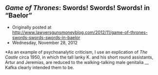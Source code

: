 ## <em>Game of Thrones</em>: Swords! Swords! Swords! in “Baelor”

 * Originally posted at http://www.lawyersgunsmoneyblog.com/2012/11/game-of-thrones-swords-swords-swords-in-baelor
 * Wednesday, November 28, 2012

\*As an example of psychoanalytic criticism, I use an explication of _The Castle_ circa  1950, in which the tall lanky K. and his short round assistants, Artur  and Jeremias, are reduced to the walking-talking male genitalia  __ Kafka clearly intended them to be.